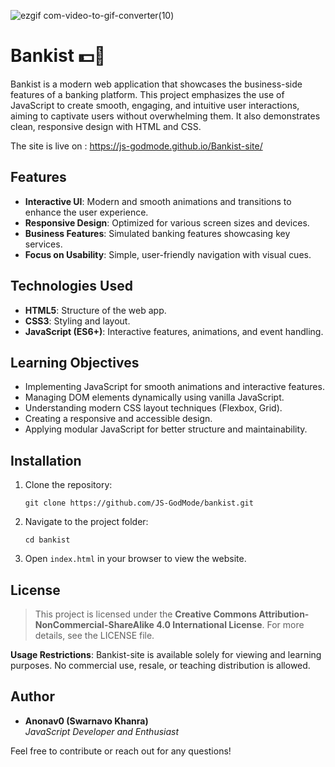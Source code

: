 ![ezgif com-video-to-gif-converter(10)](https://github.com/user-attachments/assets/dff3b160-7706-413d-86c2-d5186e650b8f)

# Bankist 💵🏦

Bankist is a modern web application that showcases the business-side features of a banking platform. This project emphasizes the use of JavaScript to create smooth, engaging, and intuitive user interactions, aiming to captivate users without overwhelming them. It also demonstrates clean, responsive design with HTML and CSS.

The site is live on : https://js-godmode.github.io/Bankist-site/

## Features

- **Interactive UI**: Modern and smooth animations and transitions to enhance the user experience.
- **Responsive Design**: Optimized for various screen sizes and devices.
- **Business Features**: Simulated banking features showcasing key services.
- **Focus on Usability**: Simple, user-friendly navigation with visual cues.

## Technologies Used

- **HTML5**: Structure of the web app.
- **CSS3**: Styling and layout.
- **JavaScript (ES6+)**: Interactive features, animations, and event handling.

## Learning Objectives

- Implementing JavaScript for smooth animations and interactive features.
- Managing DOM elements dynamically using vanilla JavaScript.
- Understanding modern CSS layout techniques (Flexbox, Grid).
- Creating a responsive and accessible design.
- Applying modular JavaScript for better structure and maintainability.

## Installation

1.  Clone the repository:

    `git clone https://github.com/JS-GodMode/bankist.git`

2.  Navigate to the project folder:

    `cd bankist`

3.  Open `index.html` in your browser to view the website.

## License

> This project is licensed under the **Creative Commons Attribution-NonCommercial-ShareAlike 4.0 International License**. For more details, see the LICENSE file.

**Usage Restrictions**: Bankist-site is available solely for viewing and learning purposes. No commercial use, resale, or teaching distribution is allowed.

## Author

- **Anonav0 (Swarnavo Khanra)**\
  _JavaScript Developer and Enthusiast_

Feel free to contribute or reach out for any questions!

